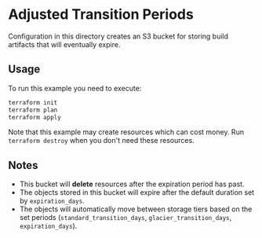 # Adjusted Transition Periods

Configuration in this directory creates an S3 bucket for storing build artifacts that will eventually expire.

## Usage

To run this example you need to execute:

```bash
terraform init
terraform plan
terraform apply
```

Note that this example may create resources which can cost money. Run `terraform destroy` when you don't need these resources.

## Notes

* This bucket will **delete** resources after the expiration period has past.
* The objects stored in this bucket will expire after the default duration set by `expiration_days`.
* The objects will automatically move between storage tiers based on the set periods (`standard_transition_days`, `glacier_transition_days`, `expiration_days`).